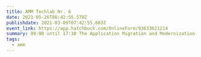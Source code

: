 ```yaml
---
title: AMM Techlab Nr. 6
date: 2021-05-26T06:42:55.578Z
publishdate: 2021-03-09T07:42:55.603Z
event_link: https://app.hatchbuck.com/OnlineForm/93633621214
summary: 09:00 until 17:30 The Application Migration and Modernization Techlab is run remotely.
tags:
  - amm
---
```

